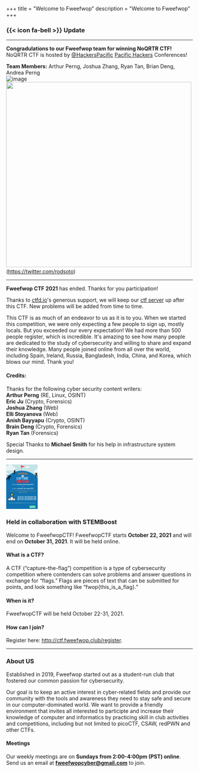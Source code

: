 +++
title = "Welcome to Fweefwop"
description = "Welcome to Fweefwop"
+++   
### {{< icon fa-bell >}} Update
--------------------------------
**Congradulations to our Fweefwop team for winning NoQRTR CTF!**     
NoQRTR CTF is hosted by [@HackersPacific](https://twitter.com/HackersPacific) [Pacific Hackers](https://www.phack.org/) Conferences!       

**Team Members:** Arthur Perng, Joshua Zhang, Ryan Tan, Brian Deng, Andrea Perng      
![image](https://www.fweefwop.club/assets/NoQRTR.png)    
<img src="https://www.fweefwop.club/assets/NoQRTR.png" style="height:500px; width:500px;" />(https://twitter.com/rodsoto)

--------------------------------
**Fweefwop CTF 2021** has ended. Thanks for you participation!

Thanks to [ctfd.io](https://ctfd.io/)'s generous support, we will keep our [ctf server](https://ctf.fweefwop.club) up after this CTF. New problems will be added from time to time.    

This CTF is as much of an endeavor to us as it is to you. When we started this competition, we were only expecting a few people to sign up, mostly locals. But you exceeded our every expectation! We had more than 500 people register, which is incredible. It's amazing to see how many people are dedicated to the study of cybersecurity and willing to share and expand their knowledge. Many people joined online from all over the world, including Spain, Ireland, Russia, Bangladesh, India, China, and Korea, which blows our mind. Thank you!   

#### Credits: 
Thanks for the following cyber security content writers:     
**Arthur Perng** (RE, Linux, OSINT)     
**Eric Ju** (Crypto, Forensics)      
**Joshua Zhang** (Web)     
**Elli Stoyanova** (Web)    
**Anish Bayyapu** (Crypto, OSINT)     
**Brain Deng** (Crypto, Forensics)    
**Ryan Tan** (Forensics)         

Special Thanks to **Michael Smith** for his help in infrastructure system design.     
                                      
---------------------------
<img src="assets/FweefwopCTF-1.png" style="height:120px; width:85px;" />                   

### Held in collaboration with STEMBoost ###
Welcome to FweefwopCTF! FweefwopCTF starts **October 22, 2021** and will end on **October 31, 2021**. It will be held online. 

#### What is a CTF? ####
A CTF (“capture-the-flag”) competition is a type of cybersecurity competition where contenders can solve problems and answer questions in exchange for “flags.” Flags are pieces of text that can be submitted for points, and look something like “fwop{this_is_a_flag}.”
#### When is it? ####
FweefwopCTF will be held October 22-31, 2021.
#### How can I join? ####
Register here: http://ctf.fweefwop.club/register.         

-----------------------------              
### About US  

Established in 2019, Fweefwop started out as a student-run club that fostered our common passion for cybersecurity.       
                   
Our goal is to keep an active interest in cyber-related fields and provide our community with the tools and awareness they need to stay safe and secure in our computer-dominated world. We want to provide a friendly environment that invites all interested to participte and increase their knowledge of computer and informatics by practicing skill in club activities and competitions, including but not limited to picoCTF, CSAW, redPWN and other CTFs.

#### Meetings ####
                             
Our weekly meetings are on **Sundays from 2:00-4:00pm (PST) online**.                                     
Send us an email at **fweefwopcyber@gmail.com** to join. 
